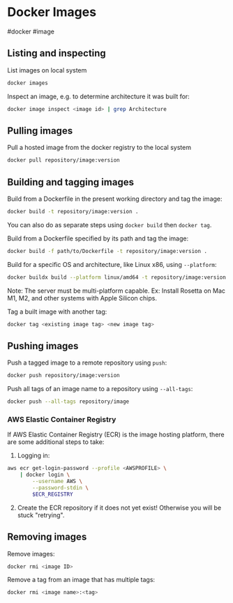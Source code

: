 # Docker Images
#docker #image

## Listing and inspecting

List images on local system
```sh
docker images
```

Inspect an image, e.g. to determine architecture it was built for:
```sh
docker image inspect <image id> | grep Architecture
``` 

## Pulling images

Pull a hosted image from the docker registry to the local system
```sh
docker pull repository/image:version
```

## Building and tagging images

Build from a Dockerfile in the present working directory and tag the image:
```sh
docker build -t repository/image:version .
```
You can also do as separate steps using `docker build` then `docker tag`.

Build from a Dockerfile specified by its path and tag the image:
```sh
docker build -f path/to/Dockerfile -t repository/image:version .
```

Build for a specific OS and architecture, like Linux x86, using `--platform`:
```sh
docker buildx build --platform linux/amd64 -t repository/image:version .
```
Note: The server must be multi-platform capable. Ex: Install Rosetta on Mac M1, M2, and other systems with Apple Silicon chips.

Tag a built image with another tag:

```sh
docker tag <existing image tag> <new image tag>
```

## Pushing images

Push a tagged image to a remote repository using `push`:
```sh
docker push repository/image:version
```

Push all tags of an image name to a repository using `--all-tags`:
```sh
docker push --all-tags repository/image
```

### AWS Elastic Container Registry

If AWS Elastic Container Registry (ECR) is the image hosting platform, there are some additional steps to take:

1) Logging in: 
```sh
aws ecr get-login-password --profile <AWSPROFILE> \
	| docker login \
		--username AWS \
		--password-stdin \
		$ECR_REGISTRY

```
2) Create the ECR repository if it does not yet exist! Otherwise you will be stuck "retrying".

## Removing images

Remove images:
```sh
docker rmi <image ID>
```

Remove a tag from an image that has multiple tags:
```sh
docker rmi <image name>:<tag>
```

